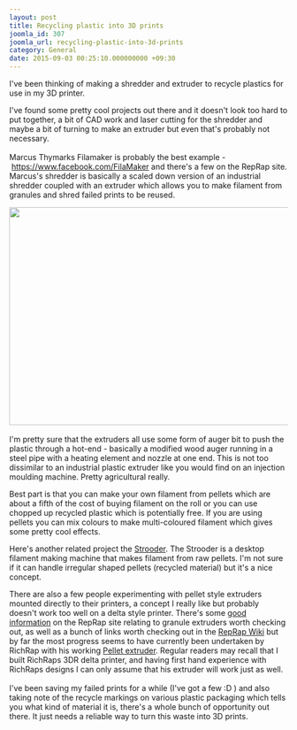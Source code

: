```yaml
---
layout: post
title: Recycling plastic into 3D prints
joomla_id: 307
joomla_url: recycling-plastic-into-3d-prints
category: General
date: 2015-09-03 00:25:10.000000000 +09:30
---
```

<p>I've been thinking of making a shredder and extruder to recycle plastics for use in my 3D printer. </p>
<p>I've found some pretty cool projects out there and it doesn't look too hard to put together, a bit of CAD work and laser cutting for the shredder and maybe a bit of turning to make an extruder but even that's probably not necessary.<br /><br />Marcus Thymarks Filamaker is probably the best example - <a id="js_1lcs" href="https://www.facebook.com/FilaMaker/?hc_location=ufi" target="_blank" rel="noopener noreferrer" data-hovercard="/ajax/hovercard/user.php?id=300286680075733">https://www.facebook.com/FilaMaker</a> and there's a few on the RepRap site. Marcus's shredder is basically a scaled down version of an industrial shredder coupled with an extruder which allows you to make filament from granules and shred failed prints to be reused.</p>
<p><img style="display: block; margin-left: auto; margin-right: auto;" src="../../../images/easyblog_articles/307/b2ap3_large_354763_original.jpg" width="700" height="394" align="center" data-style="clear" /><br />I'm pretty sure that the extruders all use some form of auger bit to push the plastic through a hot-end - basically a modified wood auger running in a steel pipe with a heating element and nozzle at one end. This is not too dissimilar to an industrial plastic extruder like you would find on an injection moulding machine. Pretty agricultural really.</p>
<p>Best part is that you can make your own filament from pellets which are about a fifth of the cost of buying filament on the roll or you can use chopped up recycled plastic which is potentially free. If you are using pellets you can mix colours to make multi-coloured filament which gives some pretty cool effects. </p>
<p>Here's another related project the <a href="https://www.facebook.com/Omnidynamics?fref=nf" target="_blank" rel="noopener noreferrer">Strooder</a>. The Strooder is a desktop filament making machine that makes filament from raw pellets. I'm not sure if it can handle irregular shaped pellets (recycled material) but it's a nice concept.</p>
<p>There are also a few people experimenting with pellet style extruders mounted directly to their printers, a concept I really like but probably doesn't work too well on a delta style printer. There's some <a href="https://reprap.org/forum/read.php?171,40341" target="_blank" rel="noopener noreferrer">good information</a> on the RepRap site relating to granule extruders worth checking out, as well as a bunch of links worth checking out in the <a href="https://reprap.org/wiki/Granule_Extruder_Team" target="_blank" rel="noopener noreferrer">RepRap Wiki</a> but by far the most progress seems to have currently been undertaken by RichRap with his working <a href="https://richrap.blogspot.com/2014/12/no-more-filament-quest-for-universal.html" target="_blank" rel="noopener noreferrer">Pellet extruder</a>. Regular readers may recall that I built RichRaps 3DR delta printer, and having first hand experience with RichRaps designs I can only assume that his extruder will work just as well.<br /><br />I've been saving my failed prints for a while (I've got a few <span title="grin emoticon">:D</span> ) and also taking note of the recycle markings on various plastic packaging which tells you what kind of material it is, there's a whole bunch of opportunity out there. It just needs a reliable way to turn this waste into 3D prints.</p>
<p> </p>
<p> </p>
